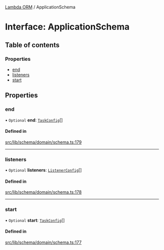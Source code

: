 [Lambda ORM](../README.md) / ApplicationSchema

# Interface: ApplicationSchema

## Table of contents

### Properties

- [end](ApplicationSchema.md#end)
- [listeners](ApplicationSchema.md#listeners)
- [start](ApplicationSchema.md#start)

## Properties

### end

• `Optional` **end**: [`TaskConfig`](TaskConfig.md)[]

#### Defined in

[src/lib/schema/domain/schema.ts:179](https://github.com/lambda-orm/lambdaorm-base/blob/003144648abf70422862859950af236b7fb049f7/src/lib/schema/domain/schema.ts#L179)

___

### listeners

• `Optional` **listeners**: [`ListenerConfig`](ListenerConfig.md)[]

#### Defined in

[src/lib/schema/domain/schema.ts:178](https://github.com/lambda-orm/lambdaorm-base/blob/003144648abf70422862859950af236b7fb049f7/src/lib/schema/domain/schema.ts#L178)

___

### start

• `Optional` **start**: [`TaskConfig`](TaskConfig.md)[]

#### Defined in

[src/lib/schema/domain/schema.ts:177](https://github.com/lambda-orm/lambdaorm-base/blob/003144648abf70422862859950af236b7fb049f7/src/lib/schema/domain/schema.ts#L177)
